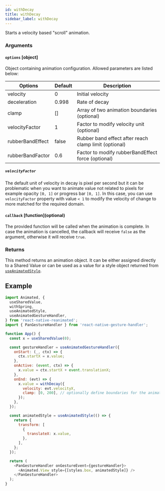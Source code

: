```yaml
---
id: withDecay
title: withDecay
sidebar_label: withDecay
---
```


Starts a velocity based "scroll" animation.

### Arguments

#### `options` [object]

Object containing animation configuration.
Allowed parameters are listed below:

| Options           | Default | Description                                           |
| ----------------- | ------- | ----------------------------------------------------- |
| velocity          | 0       | Initial velocity                                      |
| deceleration      | 0.998   | Rate of decay                                         |
| clamp             | []      | Array of two animation boundaries (optional)          |
| velocityFactor    | 1       | Factor to modify velocity unit (optional)             |
| rubberBandEffect  | false   | Rubber band effect after reach clamp limit (optional) |
| rubberBandFactor  | 0.6     | Factor to modify rubberBandEffect force (optional)    |

##### `velocityFactor`
The default unit of velocity in decay is pixel per second but it can be problematic when you want to animate value not related to pixels for example opacity `[0, 1]` or progress bar `[0, 1]`. In this case, you can use `velocityFactor` property with value `< 1` to modify the velocity of change to more matched for the required domain.

#### `callback` [function]\(optional\)

The provided function will be called when the animation is complete.
In case the animation is cancelled, the callback will receive `false` as the argument, otherwise it will receive `true`.

### Returns

This method returns an animation object. It can be either assigned directly to a Shared Value or can be used as a value for a style object returned from [`useAnimatedStyle`](../hooks/useAnimatedStyle).

## Example

```js
import Animated, {
  useSharedValue,
  withSpring,
  useAnimatedStyle,
  useAnimatedGestureHandler,
} from 'react-native-reanimated';
import { PanGestureHandler } from 'react-native-gesture-handler';

function App() {
  const x = useSharedValue(0);

  const gestureHandler = useAnimatedGestureHandler({
    onStart: (_, ctx) => {
      ctx.startX = x.value;
    },
    onActive: (event, ctx) => {
      x.value = ctx.startX + event.translationX;
    },
    onEnd: (evt) => {
      x.value = withDecay({
        velocity: evt.velocityX,
        clamp: [0, 200], // optionally define boundaries for the animation
      });
    },
  });

  const animatedStyle = useAnimatedStyle(() => {
    return {
      transform: [
        {
          translateX: x.value,
        },
      ],
    };
  });

  return (
    <PanGestureHandler onGestureEvent={gestureHandler}>
      <Animated.View style={[styles.box, animatedStyle]} />
    </PanGestureHandler>
  );
}
```
